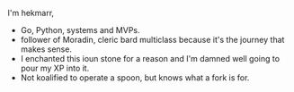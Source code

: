 I'm hekmarr, 
- Go, Python, systems and MVPs.
- follower of Moradin, cleric bard multiclass because it's the journey that makes sense.
- I enchanted this ioun stone for a reason and I'm damned well going to pour my XP into it.
- Not koalified to operate a spoon, but knows what a fork is for.
<!---
Hakpar/Hakpar is a ✨ special ✨ repository because its `README.md` (this file) appears on your GitHub profile.
You can click the Preview link to take a look at your changes.
--->
